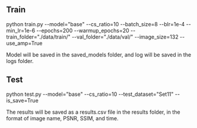 
## Train

python train.py --model="base" --cs_ratio=10 --batch_size=8 --blr=1e-4 --min_lr=1e-6 --epochs=200 --warmup_epochs=20 --train_folder="./data/train/" --val_folder="./data/val/" --image_size=132 --use_amp=True


Model will be saved in the saved_models folder, and log will be saved in the logs folder.

## Test

python test.py --model="base" --cs_ratio=10 --test_dataset="Set11" --is_save=True


The results will be saved as a results.csv file in the results folder, in the format of image name, PSNR, SSIM, and time.

